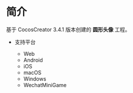 
# 简介
基于 CocosCreator 3.4.1 版本创建的 **圆形头像** 工程。


* 支持平台

    - Web
    - Android
    - iOS
    - macOS
    - Windows
    - WechatMiniGame